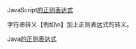 JavaScript[的正则表达式](https://developer.mozilla.org/zh-CN/docs/Web/JavaScript/Guide/Regular_Expressions)

字符串转义【例如\n】加上正则表达式的转义。

Java[的正则表达式](https://www.runoob.com/java/java-regular-expressions.html)